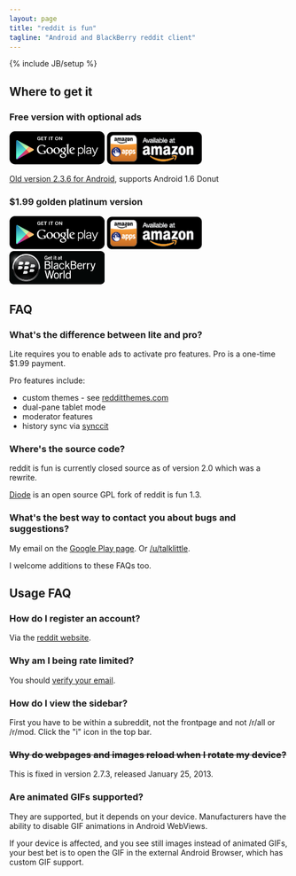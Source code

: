 ```yaml
---
layout: page
title: "reddit is fun"
tagline: "Android and BlackBerry reddit client"
---
```

{% include JB/setup %}

## Where to get it

### Free version with optional ads

[![Lite version on Google Play](/assets/images/get_it_on_play_logo_large.png)](http://play.google.com/store/apps/details?id=com.andrewshu.android.reddit)
[![Lite version on Amazon](/assets/images/amazon-apps-store-us-black172x60.png)](http://www.amazon.com/gp/mas/dl/android?p=com.andrewshu.android.reddit)

[Old version 2.3.6 for Android](https://s3.amazonaws.com/reddit-is-fun-archive/reddit-is-fun-lite_2.3.6.apk), supports Android 1.6 Donut

### $1.99 golden platinum version

[![Pro version on Google Play](/assets/images/get_it_on_play_logo_large.png)](http://play.google.com/store/apps/details?id=com.andrewshu.android.redditdonation)
[![Pro version on Amazon](/assets/images/amazon-apps-store-us-black172x60.png)](http://www.amazon.com/gp/mas/dl/android?p=com.andrewshu.android.redditdonation)
[![Pro version on BlackBerry App World](/assets/images/bbworld172x60.png)](http://appworld.blackberry.com/webstore/content/99114/)


## FAQ

### What's the difference between lite and pro?

Lite requires you to enable ads to activate pro features. Pro is a one-time $1.99 payment.

Pro features include:

* custom themes - see [redditthemes.com](http://redditthemes.com)
* dual-pane tablet mode
* moderator features
* history sync via [synccit](http://synccit.com)

### Where's the source code?

reddit is fun is currently closed source as of version 2.0 which was a rewrite.

[Diode](http://github.com/zagaberoo/diode) is an open source GPL fork of reddit is fun 1.3.

### What's the best way to contact you about bugs and suggestions?

My email on the [Google Play page](http://play.google.com/store/apps/details?id=com.andrewshu.android.reddit). Or [/u/talklittle](http://www.reddit.com/u/talklittle).

I welcome additions to these FAQs too.


## Usage FAQ

### How do I register an account?

Via the [reddit website](https://ssl.reddit.com/login).

### Why am I being rate limited?

You should [verify your email](https://ssl.reddit.com/prefs/update).

### How do I view the sidebar?

First you have to be within a subreddit, not the frontpage and not /r/all or /r/mod. Click the "i" icon in the top bar.

### <strike>Why do webpages and images reload when I rotate my device?</strike>

This is fixed in version 2.7.3, released January 25, 2013.

### Are animated GIFs supported?

They are supported, but it depends on your device. Manufacturers have the ability to disable GIF animations in Android WebViews.

If your device is affected, and you see still images instead of animated GIFs, your best bet is to open the GIF in the external Android Browser, which has custom GIF support.

